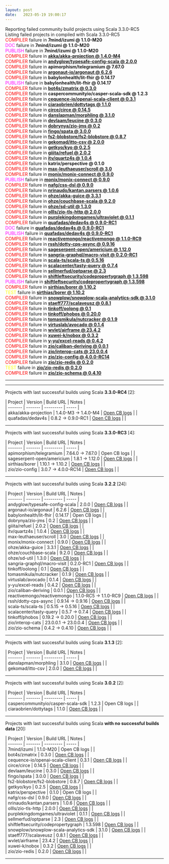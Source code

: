 ```yaml
---
layout: post
date:   2023-05-19 19:00:17
---
```


Reporting failed community build projects using Scala 3.3.0-RC5 <br>
Listing failed projects in compiled with Scala 3.3.0-RC5 <br>
<span style="color:red">COMPILER</span> failure in <strong>7mind/izumi @ 1.1.0-M20</strong> <br>
<span style="color:magenta">DOC     </span> failure in <strong>7mind/izumi @ 1.1.0-M20</strong> <br>
<span style="color:magenta">PUBLISH </span> failure in <strong>7mind/izumi @ 1.1.0-M20</strong> <br>
<span style="color:red">COMPILER</span> failure in <strong>[akka/akka-projection @ 1.4.0-M4](https://github.com/VirtusLab/community-build3/actions/runs/4820267563/jobs/8592174780)</strong>  <br>
<span style="color:red">COMPILER</span> failure in <strong>[andyglow/typesafe-config-scala @ 2.0.0](https://github.com/VirtusLab/community-build3/actions/runs/4820267563/jobs/8584534605)</strong>  <br>
<span style="color:red">COMPILER</span> failure in <strong>apimorphism/telegramium @ 7.67.0</strong> <br>
<span style="color:red">COMPILER</span> failure in <strong>[argonaut-io/argonaut @ 6.2.6](https://github.com/VirtusLab/community-build3/actions/runs/4820267563/jobs/8591678769)</strong>  <br>
<span style="color:red">COMPILER</span> failure in <strong>babylonhealth/lit-fhir @ 0.14.17</strong> <br>
<span style="color:magenta">PUBLISH </span> failure in <strong>babylonhealth/lit-fhir @ 0.14.17</strong> <br>
<span style="color:red">COMPILER</span> failure in <strong>[bot4s/zmatrix @ 0.3.0](https://github.com/VirtusLab/community-build3/actions/runs/4820267563/jobs/8594507875)</strong>  <br>
<span style="color:red">COMPILER</span> failure in <strong>caspercommunityio/casper-scala-sdk @ 1.2.3</strong> <br>
<span style="color:red">COMPILER</span> failure in <strong>[cequence-io/openai-scala-client @ 0.3.1](https://github.com/VirtusLab/community-build3/actions/runs/4820267563/jobs/8591977920)</strong>  <br>
<span style="color:red">COMPILER</span> failure in <strong>[ciaraobrien/dottytags @ 1.1.0](https://github.com/VirtusLab/community-build3/actions/runs/4820267563/jobs/8586683374)</strong>  <br>
<span style="color:red">COMPILER</span> failure in <strong>[circe/circe @ 0.14.5](https://github.com/VirtusLab/community-build3/actions/runs/4820267563/jobs/8593086154)</strong>  <br>
<span style="color:red">COMPILER</span> failure in <strong>[danslapman/morphling @ 3.1.0](https://github.com/VirtusLab/community-build3/actions/runs/4820267563/jobs/8595392400)</strong>  <br>
<span style="color:red">COMPILER</span> failure in <strong>[devlaam/leucine @ 0.3.0](https://github.com/VirtusLab/community-build3/actions/runs/4820267563/jobs/8584537937)</strong>  <br>
<span style="color:red">COMPILER</span> failure in <strong>[dobrynya/zio-jms @ 0.2](https://github.com/VirtusLab/community-build3/actions/runs/4820267563/jobs/8584538323)</strong>  <br>
<span style="color:red">COMPILER</span> failure in <strong>[fingo/spata @ 3.0.0](https://github.com/VirtusLab/community-build3/actions/runs/4820267563/jobs/8592397811)</strong>  <br>
<span style="color:red">COMPILER</span> failure in <strong>[fs2-blobstore/fs2-blobstore @ 0.8.7](https://github.com/VirtusLab/community-build3/actions/runs/4820267563/jobs/8592398075)</strong>  <br>
<span style="color:red">COMPILER</span> failure in <strong>[gekomad/itto-csv @ 2.0.0](https://github.com/VirtusLab/community-build3/actions/runs/4820267563/jobs/8592398168)</strong>  <br>
<span style="color:red">COMPILER</span> failure in <strong>[getkyo/kyo @ 0.2.5](https://github.com/VirtusLab/community-build3/actions/runs/4820267563/jobs/8595393291)</strong>  <br>
<span style="color:red">COMPILER</span> failure in <strong>[giiita/refuel @ 2.0.2](https://github.com/VirtusLab/community-build3/actions/runs/4820267563/jobs/8584542012)</strong>  <br>
<span style="color:red">COMPILER</span> failure in <strong>[itv/quartz4s @ 1.0.4](https://github.com/VirtusLab/community-build3/actions/runs/4820267563/jobs/8591681618)</strong>  <br>
<span style="color:red">COMPILER</span> failure in <strong>katrix/perspective @ 0.1.0</strong> <br>
<span style="color:red">COMPILER</span> failure in <strong>[max-leuthaeuser/scroll @ 3.0](https://github.com/VirtusLab/community-build3/actions/runs/4820267563/jobs/8584550134)</strong>  <br>
<span style="color:red">COMPILER</span> failure in <strong>[monix/monix-connect @ 0.9.0](https://github.com/VirtusLab/community-build3/actions/runs/4820267563/jobs/8592888196)</strong>  <br>
<span style="color:magenta">PUBLISH </span> failure in <strong>[monix/monix-connect @ 0.9.0](https://github.com/VirtusLab/community-build3/actions/runs/4820267563/jobs/8592888196)</strong>  <br>
<span style="color:red">COMPILER</span> failure in <strong>[nafg/css-dsl @ 0.9.0](https://github.com/VirtusLab/community-build3/actions/runs/4820267563/jobs/8586689293)</strong>  <br>
<span style="color:red">COMPILER</span> failure in <strong>[nrinaudo/kantan.parsers @ 1.0.6](https://github.com/VirtusLab/community-build3/actions/runs/4820267563/jobs/8586690006)</strong>  <br>
<span style="color:red">COMPILER</span> failure in <strong>[ohze/akka-guice @ 3.3.1](https://github.com/VirtusLab/community-build3/actions/runs/4820267563/jobs/8584551598)</strong>  <br>
<span style="color:red">COMPILER</span> failure in <strong>[ohze/couchbase-scala @ 9.2.0](https://github.com/VirtusLab/community-build3/actions/runs/4820267563/jobs/8591981228)</strong>  <br>
<span style="color:red">COMPILER</span> failure in <strong>[ohze/sd-util @ 1.3.0](https://github.com/VirtusLab/community-build3/actions/runs/4820267563/jobs/8591683048)</strong>  <br>
<span style="color:red">COMPILER</span> failure in <strong>[ollls/zio-tls-http @ 2.0.0](https://github.com/VirtusLab/community-build3/actions/runs/4820267563/jobs/8594512095)</strong>  <br>
<span style="color:red">COMPILER</span> failure in <strong>[purplekingdomgames/ultraviolet @ 0.1.1](https://github.com/VirtusLab/community-build3/actions/runs/4820267563/jobs/8586691745)</strong>  <br>
<span style="color:red">COMPILER</span> failure in <strong>[quafadas/dedav4s @ 0.9.0-RC1](https://github.com/VirtusLab/community-build3/actions/runs/4820267563/jobs/8595394919)</strong>  <br>
<span style="color:magenta">DOC     </span> failure in <strong>[quafadas/dedav4s @ 0.9.0-RC1](https://github.com/VirtusLab/community-build3/actions/runs/4820267563/jobs/8595394919)</strong>  <br>
<span style="color:magenta">PUBLISH </span> failure in <strong>[quafadas/dedav4s @ 0.9.0-RC1](https://github.com/VirtusLab/community-build3/actions/runs/4820267563/jobs/8595394919)</strong>  <br>
<span style="color:red">COMPILER</span> failure in <strong>[reactivemongo/reactivemongo @ 1.1.0-RC9](https://github.com/VirtusLab/community-build3/actions/runs/4820267563/jobs/8591331845)</strong>  <br>
<span style="color:red">COMPILER</span> failure in <strong>[rssh/dotty-cps-async @ 0.9.16](https://github.com/VirtusLab/community-build3/actions/runs/4820267563/jobs/8584555669)</strong>  <br>
<span style="color:red">COMPILER</span> failure in <strong>[sageserpent-open/americium @ 1.12.0](https://github.com/VirtusLab/community-build3/actions/runs/4820267563/jobs/8593439178)</strong>  <br>
<span style="color:red">COMPILER</span> failure in <strong>[sangria-graphql/macro-visit @ 0.2.0-RC1](https://github.com/VirtusLab/community-build3/actions/runs/4820267563/jobs/8584556707)</strong>  <br>
<span style="color:red">COMPILER</span> failure in <strong>[scala-ts/scala-ts @ 0.5.16](https://github.com/VirtusLab/community-build3/actions/runs/4820267563/jobs/8584557682)</strong>  <br>
<span style="color:red">COMPILER</span> failure in <strong>[scalacenter/tasty-query @ 0.7.4](https://github.com/VirtusLab/community-build3/actions/runs/4820267563/jobs/8586692735)</strong>  <br>
<span style="color:red">COMPILER</span> failure in <strong>[sellmerfud/optparse @ 2.3](https://github.com/VirtusLab/community-build3/actions/runs/4820267563/jobs/8584563822)</strong>  <br>
<span style="color:red">COMPILER</span> failure in <strong>[shiftleftsecurity/codepropertygraph @ 1.3.598](https://github.com/VirtusLab/community-build3/actions/runs/4820267563/jobs/8588764896)</strong>  <br>
<span style="color:magenta">PUBLISH </span> failure in <strong>[shiftleftsecurity/codepropertygraph @ 1.3.598](https://github.com/VirtusLab/community-build3/actions/runs/4820267563/jobs/8588764896)</strong>  <br>
<span style="color:red">COMPILER</span> failure in <strong>[sirthias/borer @ 1.10.2](https://github.com/VirtusLab/community-build3/actions/runs/4820267563/jobs/8593439784)</strong>  <br>
<span style="color:yellow">TEST    </span> failure in <strong>[sirthias/borer @ 1.10.2](https://github.com/VirtusLab/community-build3/actions/runs/4820267563/jobs/8593439784)</strong>  <br>
<span style="color:red">COMPILER</span> failure in <strong>[snowplow/snowplow-scala-analytics-sdk @ 3.1.0](https://github.com/VirtusLab/community-build3/actions/runs/4820267563/jobs/8594513534)</strong>  <br>
<span style="color:red">COMPILER</span> failure in <strong>[staeff777/scalaveusz @ 0.8.1](https://github.com/VirtusLab/community-build3/actions/runs/4820267563/jobs/8584565630)</strong>  <br>
<span style="color:red">COMPILER</span> failure in <strong>[tinkoff/oolong @ 0.1](https://github.com/VirtusLab/community-build3/actions/runs/4820267563/jobs/8588765364)</strong>  <br>
<span style="color:red">COMPILER</span> failure in <strong>[tinkoff/phobos @ 0.20.0](https://github.com/VirtusLab/community-build3/actions/runs/4820267563/jobs/8592401534)</strong>  <br>
<span style="color:red">COMPILER</span> failure in <strong>[tomasmikula/nutcracker @ 0.1.9](https://github.com/VirtusLab/community-build3/actions/runs/4820267563/jobs/8589984635)</strong>  <br>
<span style="color:red">COMPILER</span> failure in <strong>[virtuslab/avocado @ 0.1.4](https://github.com/VirtusLab/community-build3/actions/runs/4820267563/jobs/8591687078)</strong>  <br>
<span style="color:red">COMPILER</span> failure in <strong>[wvlet/airframe @ 23.4.2](https://github.com/VirtusLab/community-build3/actions/runs/4820267563/jobs/8586699105)</strong>  <br>
<span style="color:red">COMPILER</span> failure in <strong>[xuwei-k/nobox @ 0.3.2](https://github.com/VirtusLab/community-build3/actions/runs/4820267563/jobs/8584568570)</strong>  <br>
<span style="color:red">COMPILER</span> failure in <strong>[y-yu/excel-reads @ 0.4.2](https://github.com/VirtusLab/community-build3/actions/runs/4820267563/jobs/8595395650)</strong>  <br>
<span style="color:red">COMPILER</span> failure in <strong>[zio/caliban-deriving @ 0.0.1](https://github.com/VirtusLab/community-build3/actions/runs/4820267563/jobs/8596268376)</strong>  <br>
<span style="color:red">COMPILER</span> failure in <strong>[zio/interop-cats @ 23.0.0.4](https://github.com/VirtusLab/community-build3/actions/runs/4820267563/jobs/8592402129)</strong>  <br>
<span style="color:red">COMPILER</span> failure in <strong>[zio/zio-config @ 4.0.0-RC14](https://github.com/VirtusLab/community-build3/actions/runs/4820267563/jobs/8593087792)</strong>  <br>
<span style="color:red">COMPILER</span> failure in <strong>[zio/zio-redis @ 0.2.0](https://github.com/VirtusLab/community-build3/actions/runs/4820267563/jobs/8595395955)</strong>  <br>
<span style="color:yellow">TEST    </span> failure in <strong>[zio/zio-redis @ 0.2.0](https://github.com/VirtusLab/community-build3/actions/runs/4820267563/jobs/8595395955)</strong>  <br>
<span style="color:red">COMPILER</span> failure in <strong>[zio/zio-schema @ 0.4.10](https://github.com/VirtusLab/community-build3/actions/runs/4820267563/jobs/8594515224)</strong>  <br>
- - - - - - - - - - - - - - - - - - - - - - - - - - - - - - - - - - - - - - - - 
- - - - - - - - - - - - - - - - - - - - - - - - - - - - - - - - - - - - - - - - 
Projects with last successful builds using Scala <b><strong>3.3.0-RC4</strong></b> [2]: <br>

| Project | Version | Build URL | Notes | <br>
| ------- | ------- | --------- | ----- | <br>
| akka/akka-projection | 1.4.0-M3 -> 1.4.0-M4 | [Open CB logs](https://github.com/VirtusLab/community-build3/actions/runs/4820267563/jobs/8592174780) |  | <br>
| quafadas/dedav4s | 0.8.2 -> 0.9.0-RC1 | [Open CB logs](https://github.com/VirtusLab/community-build3/actions/runs/4820267563/jobs/8595394919) |  | <br>

- - - - - - - - - - - - - - - - - - - - - - - - - - - - - - - - - - - - - - - - 
Projects with last successful builds using Scala <b><strong>3.3.0-RC3</strong></b> [4]: <br>

| Project | Version | Build URL | Notes | <br>
| ------- | ------- | --------- | ----- | <br>
| apimorphism/telegramium | 7.64.0 -> 7.67.0 | Open CB logs |  | <br>
| sageserpent-open/americium | 1.8.1 -> 1.12.0 | [Open CB logs](https://github.com/VirtusLab/community-build3/actions/runs/4820267563/jobs/8593439178) |  | <br>
| sirthias/borer | 1.10.1 -> 1.10.2 | [Open CB logs](https://github.com/VirtusLab/community-build3/actions/runs/4820267563/jobs/8593439784) |  | <br>
| zio/zio-config | 3.0.7 -> 4.0.0-RC14 | [Open CB logs](https://github.com/VirtusLab/community-build3/actions/runs/4820267563/jobs/8593087792) |  | <br>

- - - - - - - - - - - - - - - - - - - - - - - - - - - - - - - - - - - - - - - - 
Projects with last successful builds using Scala <b><strong>3.2.2</strong></b> [24]: <br>

| Project | Version | Build URL | Notes | <br>
| ------- | ------- | --------- | ----- | <br>
| andyglow/typesafe-config-scala | 2.0.0 | [Open CB logs](https://github.com/VirtusLab/community-build3/actions/runs/4820267563/jobs/8584534605) |  | <br>
| argonaut-io/argonaut | 6.2.6 | [Open CB logs](https://github.com/VirtusLab/community-build3/actions/runs/4820267563/jobs/8591678769) |  | <br>
| babylonhealth/lit-fhir | 0.14.17 | Open CB logs |  | <br>
| dobrynya/zio-jms | 0.2 | [Open CB logs](https://github.com/VirtusLab/community-build3/actions/runs/4820267563/jobs/8584538323) |  | <br>
| giiita/refuel | 2.0.2 | [Open CB logs](https://github.com/VirtusLab/community-build3/actions/runs/4820267563/jobs/8584542012) |  | <br>
| itv/quartz4s | 1.0.4 | [Open CB logs](https://github.com/VirtusLab/community-build3/actions/runs/4820267563/jobs/8591681618) |  | <br>
| max-leuthaeuser/scroll | 3.0 | [Open CB logs](https://github.com/VirtusLab/community-build3/actions/runs/4820267563/jobs/8584550134) |  | <br>
| monix/monix-connect | 0.9.0 | [Open CB logs](https://github.com/VirtusLab/community-build3/actions/runs/4820267563/jobs/8592888196) |  | <br>
| ohze/akka-guice | 3.3.1 | [Open CB logs](https://github.com/VirtusLab/community-build3/actions/runs/4820267563/jobs/8584551598) |  | <br>
| ohze/couchbase-scala | 9.2.0 | [Open CB logs](https://github.com/VirtusLab/community-build3/actions/runs/4820267563/jobs/8591981228) |  | <br>
| ohze/sd-util | 1.3.0 | [Open CB logs](https://github.com/VirtusLab/community-build3/actions/runs/4820267563/jobs/8591683048) |  | <br>
| sangria-graphql/macro-visit | 0.2.0-RC1 | [Open CB logs](https://github.com/VirtusLab/community-build3/actions/runs/4820267563/jobs/8584556707) |  | <br>
| tinkoff/oolong | 0.1 | [Open CB logs](https://github.com/VirtusLab/community-build3/actions/runs/4820267563/jobs/8588765364) |  | <br>
| tomasmikula/nutcracker | 0.1.9 | [Open CB logs](https://github.com/VirtusLab/community-build3/actions/runs/4820267563/jobs/8589984635) |  | <br>
| virtuslab/avocado | 0.1.4 | [Open CB logs](https://github.com/VirtusLab/community-build3/actions/runs/4820267563/jobs/8591687078) |  | <br>
| y-yu/excel-reads | 0.4.2 | [Open CB logs](https://github.com/VirtusLab/community-build3/actions/runs/4820267563/jobs/8595395650) |  | <br>
| zio/caliban-deriving | 0.0.1 | [Open CB logs](https://github.com/VirtusLab/community-build3/actions/runs/4820267563/jobs/8596268376) |  | <br>
| reactivemongo/reactivemongo | 1.1.0-RC5 -> 1.1.0-RC9 | [Open CB logs](https://github.com/VirtusLab/community-build3/actions/runs/4820267563/jobs/8591331845) |  | <br>
| rssh/dotty-cps-async | 0.9.14 -> 0.9.16 | [Open CB logs](https://github.com/VirtusLab/community-build3/actions/runs/4820267563/jobs/8584555669) |  | <br>
| scala-ts/scala-ts | 0.5.15 -> 0.5.16 | [Open CB logs](https://github.com/VirtusLab/community-build3/actions/runs/4820267563/jobs/8584557682) |  | <br>
| scalacenter/tasty-query | 0.5.7 -> 0.7.4 | [Open CB logs](https://github.com/VirtusLab/community-build3/actions/runs/4820267563/jobs/8586692735) |  | <br>
| tinkoff/phobos | 0.19.2 -> 0.20.0 | [Open CB logs](https://github.com/VirtusLab/community-build3/actions/runs/4820267563/jobs/8592401534) |  | <br>
| zio/interop-cats | 23.0.0.1 -> 23.0.0.4 | [Open CB logs](https://github.com/VirtusLab/community-build3/actions/runs/4820267563/jobs/8592402129) |  | <br>
| zio/zio-schema | 0.4.2 -> 0.4.10 | [Open CB logs](https://github.com/VirtusLab/community-build3/actions/runs/4820267563/jobs/8594515224) |  | <br>

- - - - - - - - - - - - - - - - - - - - - - - - - - - - - - - - - - - - - - - -
Projects with last successful builds using Scala <b><strong>3.1.3</strong></b> [2]: <br>

| Project | Version | Build URL | Notes | <br>
| ------- | ------- | --------- | ----- | <br>
| danslapman/morphling | 3.1.0 | [Open CB logs](https://github.com/VirtusLab/community-build3/actions/runs/4820267563/jobs/8595392400) |  | <br>
| gekomad/itto-csv | 2.0.0 | [Open CB logs](https://github.com/VirtusLab/community-build3/actions/runs/4820267563/jobs/8592398168) |  | <br>

- - - - - - - - - - - - - - - - - - - - - - - - - - - - - - - - - - - - - - - -
Projects with last successful builds using Scala <b><strong>3.0.2</strong></b> [2]: <br>

| Project | Version | Build URL | Notes | <br>
| ------- | ------- | --------- | ----- | <br>
| caspercommunityio/casper-scala-sdk | 1.2.3 | Open CB logs |  | <br>
| ciaraobrien/dottytags | 1.1.0 | [Open CB logs](https://github.com/VirtusLab/community-build3/actions/runs/4820267563/jobs/8586683374) |  | <br>

- - - - - - - - - - - - - - - - - - - - - - - - - - - - - - - - - - - - - - - -
Projects with last successful builds using Scala <b><strong>with no successful builds data</strong></b> [20]: <br>

| Project | Version | Build URL | Notes | <br>
| ------- | ------- | --------- | ----- | <br>
| 7mind/izumi | 1.1.0-M20 | Open CB logs |  | <br>
| bot4s/zmatrix | 0.3.0 | [Open CB logs](https://github.com/VirtusLab/community-build3/actions/runs/4820267563/jobs/8594507875) |  | <br>
| cequence-io/openai-scala-client | 0.3.1 | [Open CB logs](https://github.com/VirtusLab/community-build3/actions/runs/4820267563/jobs/8591977920) |  | <br>
| circe/circe | 0.14.5 | [Open CB logs](https://github.com/VirtusLab/community-build3/actions/runs/4820267563/jobs/8593086154) |  | <br>
| devlaam/leucine | 0.3.0 | [Open CB logs](https://github.com/VirtusLab/community-build3/actions/runs/4820267563/jobs/8584537937) |  | <br>
| fingo/spata | 3.0.0 | [Open CB logs](https://github.com/VirtusLab/community-build3/actions/runs/4820267563/jobs/8592397811) |  | <br>
| fs2-blobstore/fs2-blobstore | 0.8.7 | [Open CB logs](https://github.com/VirtusLab/community-build3/actions/runs/4820267563/jobs/8592398075) |  | <br>
| getkyo/kyo | 0.2.5 | [Open CB logs](https://github.com/VirtusLab/community-build3/actions/runs/4820267563/jobs/8595393291) |  | <br>
| katrix/perspective | 0.1.0 | Open CB logs |  | <br>
| nafg/css-dsl | 0.9.0 | [Open CB logs](https://github.com/VirtusLab/community-build3/actions/runs/4820267563/jobs/8586689293) |  | <br>
| nrinaudo/kantan.parsers | 1.0.6 | [Open CB logs](https://github.com/VirtusLab/community-build3/actions/runs/4820267563/jobs/8586690006) |  | <br>
| ollls/zio-tls-http | 2.0.0 | [Open CB logs](https://github.com/VirtusLab/community-build3/actions/runs/4820267563/jobs/8594512095) |  | <br>
| purplekingdomgames/ultraviolet | 0.1.1 | [Open CB logs](https://github.com/VirtusLab/community-build3/actions/runs/4820267563/jobs/8586691745) |  | <br>
| sellmerfud/optparse | 2.3 | [Open CB logs](https://github.com/VirtusLab/community-build3/actions/runs/4820267563/jobs/8584563822) |  | <br>
| shiftleftsecurity/codepropertygraph | 1.3.598 | [Open CB logs](https://github.com/VirtusLab/community-build3/actions/runs/4820267563/jobs/8588764896) |  | <br>
| snowplow/snowplow-scala-analytics-sdk | 3.1.0 | [Open CB logs](https://github.com/VirtusLab/community-build3/actions/runs/4820267563/jobs/8594513534) |  | <br>
| staeff777/scalaveusz | 0.8.1 | [Open CB logs](https://github.com/VirtusLab/community-build3/actions/runs/4820267563/jobs/8584565630) |  | <br>
| wvlet/airframe | 23.4.2 | [Open CB logs](https://github.com/VirtusLab/community-build3/actions/runs/4820267563/jobs/8586699105) |  | <br>
| xuwei-k/nobox | 0.3.2 | [Open CB logs](https://github.com/VirtusLab/community-build3/actions/runs/4820267563/jobs/8584568570) |  | <br>
| zio/zio-redis | 0.2.0 | [Open CB logs](https://github.com/VirtusLab/community-build3/actions/runs/4820267563/jobs/8595395955) |  | <br>

- - - - - - - - - - - - - - - - - - - - - - - - - - - - - - - - - - - - - - - - 